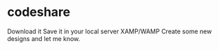 # codeshare
Download it
Save it in your local server XAMP/WAMP
Create some new designs and let me know.
